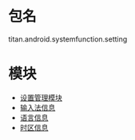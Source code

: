 # 包名
titan.android.systemfunction.setting

# 模块
* [设置管理模块](SettingModule.md)
* [输入法信息](IMEInfo.md)
* [语言信息](LanguageInfo.md)
* [时区信息](TimeZoneInfo.md)